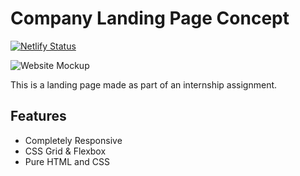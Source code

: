 # Company Landing Page Concept

[![Netlify Status](https://api.netlify.com/api/v1/badges/e55d68eb-c2d9-4bdc-96ee-336805387457/deploy-status)](https://app.netlify.com/sites/lumidex/deploys)

![Website Mockup](https://github.com/aromalanil/Sharpestminds/blob/master/art/mockup-1.png?raw=true)

This is a landing page made as part of an internship assignment.



## Features

* Completely Responsive
* CSS Grid & Flexbox
* Pure HTML and CSS
